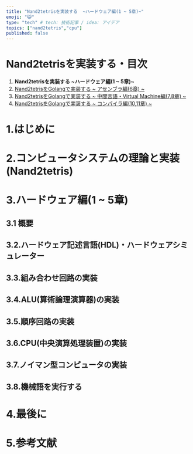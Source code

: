 ```yaml
---
title: "Nand2tetrisを実装する  ~ハードウェア編(1 ~ 5章)~"
emoji: "😺"
type: "tech" # tech: 技術記事 / idea: アイデア
topics: ["nand2tetris","cpu"]
published: false
---
```

# Nand2tetrisを実装する・目次 
1. **Nand2tetrisを実装する  ~ハードウェア編(1 ~ 5章)~**
2. [Nand2tetrisをGolangで実装する ~ アセンブラ編(6章) ~ ]()
3. [Nand2tetrisをGolangで実装する ~ 中間言語・Virtual Machine編(7,8章) ~ ]()
4. [Nand2tetrisをGolangで実装する ~ コンパイラ編(10,11章) ~ ]()

# 1.はじめに
# 2.コンピュータシステムの理論と実装(Nand2tetris)
# 3.ハードウェア編(1 ~ 5章)
## 3.1 概要
## 3.2.ハードウェア記述言語(HDL)・ハードウェアシミュレーター
## 3.3.組み合わせ回路の実装
## 3.4.ALU(算術論理演算器)の実装
## 3.5.順序回路の実装
## 3.6.CPU(中央演算処理装置)の実装
## 3.7.ノイマン型コンピュータの実装
## 3.8.機械語を実行する
# 4.最後に
# 5.参考文献


